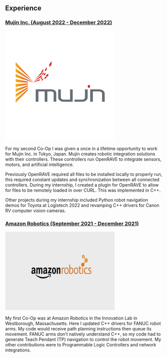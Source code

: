 ## Experience

### [Mujin Inc. (August 2022 - December 2022)](https://mujin-corp.com/)

<img src="./img/mujin.jpg" width="350" height="350"/>

For my second Co-Op I was given a once in a lifetime opportunity to work for Mujin Inc. in Tokyo, Japan. Mujin creates robotic integration solutions with their controllers. These controllers run OpenRAVE to integrate sensors, motors, and artificial intelligence. 

Previously OpenRAVE required all files to be installed locally to properly run, this required constant updates and synchronization between all connected controllers. During my internship, I created a plugin for OpenRAVE to allow for files to be remotely loaded in over CURL. This was implemented in C++.

Other projects during my internship included Python robot navigation demos for Toyota at Logistech 2022 and revamping C++ drivers for Canon RV computer vision cameras. 



### [Amazon Robotics (September 2021 - December 2021)](https://www.aboutamazon.com/news/tag/robotics)

<img src="./img/ar_robotics.jpg" width="350" height="250"/>

My first Co-Op was at Amazon Robotics in the Innovation Lab in Westborough, Massachusetts. Here I updated C++ drivers for FANUC robot arms. My code would receive path planning instructions then queue its movement. FANUC arms don't natively understand C++, so my code had to generate Teach Pendant (TP) navigation to control the robot movement. My other contributions were to Programmable Logic Controllers and network integrations. 